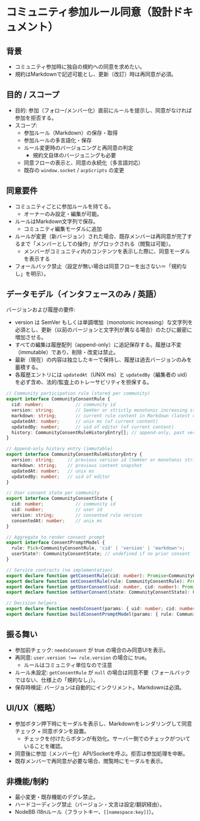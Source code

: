 # コミュニティ参加ルール同意（設計ドキュメント）

## 背景
- コミュニティ参加時に独自の規約への同意を求めたい。
- 規約はMarkdownで記述可能とし、更新（改訂）時は再同意が必須。

## 目的 / スコープ
- 目的: 参加（フォロー/メンバー化）直前にルールを提示し、同意がなければ参加を拒否する。
- スコープ:
  - 参加ルール（Markdown）の保存・取得
  - 参加ルールの多言語化・保存
  - ルール変更時のバージョニングと再同意の判定
    - 規約文自体のバージョニングも必要
  - 同意フローの表示と、同意の永続化（多言語対応）
  - 既存の `window.socket` / `acpScripts` の変更

## 同意要件
- コミュニティごとに参加ルールを持てる。
  - オーナーのみ設定・編集が可能。
- ルールはMarkdown文字列で保存。
  - コミュニティ編集モーダルに追加
- ルールが変更（新バージョン）された場合、既存メンバーは再同意が完了するまで「メンバーとしての操作」がブロックされる（閲覧は可能）。
  - メンバーがコミュニティ内のコンテンツを表示した際に、同意モーダルを表示する
- フォールバック禁止（設定が無い場合は同意フローを出さない＝「規約なし」を明示）。

## データモデル（インタフェースのみ / 英語）

バージョンおよび履歴の要件:
- version は SemVer もしくは単調増加（monotonic increasing）な文字列を必須とし、更新（以前のバージョンと文字列が異なる場合）のたびに厳密に増加させる。
- すべての編集は履歴配列（append-only）に追記保存する。履歴は不変（immutable）であり、削除・改変は禁止。
- 最新（現在）の内容は独立したキーで保持し、履歴は過去バージョンのみを蓄積する。
- 各履歴エントリには `updatedAt`（UNIX ms）と `updatedBy`（編集者の uid）を必ず含め、法的/監査上のトレーサビリティを担保する。

```ts
// Community participation rule (stored per community)
export interface CommunityConsentRule {
  cid: number;            // community id
  version: string;        // SemVer or strictly monotonic increasing string (must increase on each update)
  markdown: string;       // current rule content in Markdown (latest only)
  updatedAt: number;      // unix ms (of current content)
  updatedBy: number;      // uid of editor (of current content)
  history: CommunityConsentRuleHistoryEntry[]; // append-only, past versions only
}

// Append-only history entry (immutable)
export interface CommunityConsentRuleHistoryEntry {
  version: string;     // previous version id (SemVer or monotonic string)
  markdown: string;    // previous content snapshot
  updatedAt: number;   // unix ms
  updatedBy: number;   // uid of editor
}

// User consent state per community
export interface CommunityConsentState {
  cid: number;            // community id
  uid: number;            // user id
  version: string;        // consented rule version
  consentedAt: number;    // unix ms
}

// Aggregate to render consent prompt
export interface ConsentPromptModel {
  rule: Pick<CommunityConsentRule, 'cid' | 'version' | 'markdown'>;
  userState?: CommunityConsentState; // undefined if no prior consent
}

// Service contracts (no implementation)
export declare function getConsentRule(cid: number): Promise<CommunityConsentRule | null>;
export declare function setConsentRule(rule: CommunityConsentRule): Promise<void>;
export declare function getUserConsent(uid: number, cid: number): Promise<CommunityConsentState | null>;
export declare function setUserConsent(state: CommunityConsentState): Promise<void>;

// Decision helpers
export declare function needsConsent(params: { uid: number; cid: number; current?: CommunityConsentRule | null; user?: CommunityConsentState | null; }): boolean;
export declare function buildConsentPromptModel(params: { rule: CommunityConsentRule; user?: CommunityConsentState | null; }): ConsentPromptModel;
```

## 振る舞い
- 参加前チェック: `needsConsent` が true の場合のみ同意UIを表示。
- 再同意: `user.version !== rule.version` の場合に true。
  - ルールはコミュニティ単位なので注意
- ルール未設定: `getConsentRule` が `null` の場合は同意不要（フォールバックではない、仕様上の「規約なし」）。
- 保存時検証: バージョンは自動的にインクリメント。Markdownは必須。

## UI/UX（概略）
- 参加ボタン押下時にモーダルを表示し、Markdownをレンダリングして同意チェック + 同意ボタンを設置。
  - チェックを付けたらボタンが有効化。サーバー側でのチェックがついていることを確認。
- 同意後に参加（メンバー化）API/Socketを呼ぶ。拒否は参加処理を中断。
- 既存メンバーで再同意が必要な場合、閲覧時にモーダルを表示。

## 非機能/制約
- 最小変更・既存機能のデグレ禁止。
- ハードコーディング禁止（バージョン・文言は設定/翻訳経由）。
- NodeBB i18nルール（フラットキー、`[[namespace:key]]`）。
